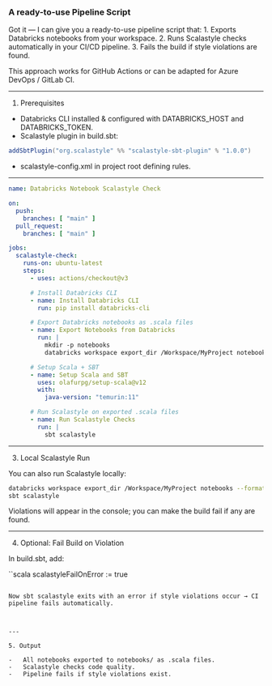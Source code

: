 ### A ready-to-use Pipeline Script


Got it — I can give you a ready-to-use pipeline script that:
	1.	Exports Databricks notebooks from your workspace.
	2.	Runs Scalastyle checks automatically in your CI/CD pipeline.
	3.	Fails the build if style violations are found.

This approach works for GitHub Actions or can be adapted for Azure DevOps / GitLab CI.


---


1. Prerequisites
   
- 	Databricks CLI installed & configured with DATABRICKS_HOST and DATABRICKS_TOKEN.
- 	Scalastyle plugin in build.sbt:

```scala
addSbtPlugin("org.scalastyle" %% "scalastyle-sbt-plugin" % "1.0.0")
```

- 	scalastyle-config.xml in project root defining rules.


---

```yaml
name: Databricks Notebook Scalastyle Check

on:
  push:
    branches: [ "main" ]
  pull_request:
    branches: [ "main" ]

jobs:
  scalastyle-check:
    runs-on: ubuntu-latest
    steps:
      - uses: actions/checkout@v3

      # Install Databricks CLI
      - name: Install Databricks CLI
        run: pip install databricks-cli

      # Export Databricks notebooks as .scala files
      - name: Export Notebooks from Databricks
        run: |
          mkdir -p notebooks
          databricks workspace export_dir /Workspace/MyProject notebooks --format SOURCE

      # Setup Scala + SBT
      - name: Setup Scala and SBT
        uses: olafurpg/setup-scala@v12
        with:
          java-version: "temurin:11"

      # Run Scalastyle on exported .scala files
      - name: Run Scalastyle Checks
        run: |
          sbt scalastyle

```

---


3. Local Scalastyle Run

You can also run Scalastyle locally:

```bash
databricks workspace export_dir /Workspace/MyProject notebooks --format SOURCE
sbt scalastyle
```

Violations will appear in the console; you can make the build fail if any are found.



---

4. Optional: Fail Build on Violation

In build.sbt, add:

``scala
scalastyleFailOnError := true
```

Now sbt scalastyle exits with an error if style violations occur → CI pipeline fails automatically.



---

5. Output

- 	All notebooks exported to notebooks/ as .scala files.
- 	Scalastyle checks code quality.
- 	Pipeline fails if style violations exist.

